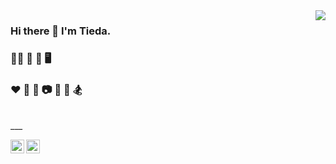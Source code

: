 <img align="right" src="https://github-readme-stats.vercel.app/api?username=weitieda&show_icons=true&icon_color=CE1D2D&text_color=718096&bg_color=ffffff&hide_title=true&count_private=true" />

### Hi there 👋 I'm Tieda. 

### 👨‍💻 🎯 📱 🖥 

### ♥️ 🎹 🎸 📷 🏓 🏀 🏂

<br />
___

[<img align="left" alt="LinkedIn" width="22px" src="https://cdn.jsdelivr.net/npm/simple-icons@v3/icons/linkedin.svg" />][linkedin] 
[<img align="left" alt="Instagram" width="22px" src="https://cdn.jsdelivr.net/npm/simple-icons@v3/icons/instagram.svg" />][instagram]

[instagram]: https://instagram.com/twei3
[linkedin]: https://linkedin.com/in/tieda
